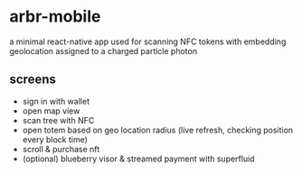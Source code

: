 # arbr-mobile
a minimal react-native app used for scanning NFC tokens with embedding geolocation assigned to a charged particle photon

## screens
- sign in with wallet
- open map view
- scan tree with NFC
- open totem based on geo location radius (live refresh, checking position every block time)
- scroll & purchase nft
- (optional) blueberry visor & streamed payment with superfluid
